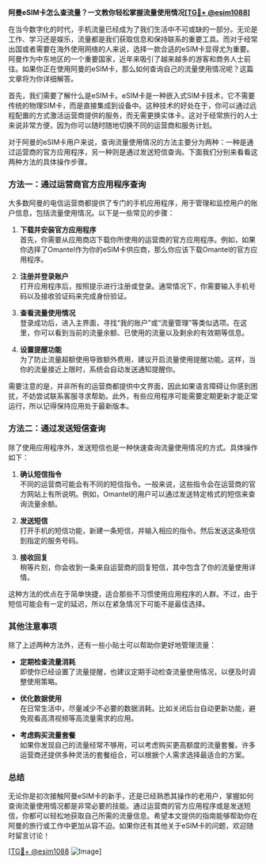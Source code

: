 **阿曼eSIM卡怎么查流量？一文教你轻松掌握流量使用情况[[TG💪+ @esim1088](https://t.me/s/esim1088)]**

在当今数字化的时代，手机流量已经成为了我们生活中不可或缺的一部分。无论是工作、学习还是娱乐，流量都是我们获取信息和保持联系的重要工具。而对于经常出国或者需要在海外使用网络的人来说，选择一款合适的eSIM卡显得尤为重要。阿曼作为中东地区的一个重要国家，近年来吸引了越来越多的游客和商务人士前往。如果你正在使用阿曼的eSIM卡，那么如何查询自己的流量使用情况呢？这篇文章将为你详细解答。

首先，我们需要了解什么是eSIM卡。eSIM卡是一种嵌入式SIM卡技术，它不需要传统的物理SIM卡，而是直接集成到设备中。这种技术的好处在于，你可以通过远程配置的方式激活运营商提供的服务，而无需更换实体卡。这对于经常旅行的人士来说非常方便，因为你可以随时随地切换不同的运营商和服务计划。

对于阿曼的eSIM卡用户来说，查询流量使用情况的方法主要分为两种：一种是通过运营商的官方应用程序，另一种则是通过发送短信查询。下面我们分别来看看这两种方法的具体操作步骤。

### 方法一：通过运营商官方应用程序查询

大多数阿曼的电信运营商都提供了专门的手机应用程序，用于管理和监控用户的账户信息，包括流量使用情况。以下是一些常见的步骤：

1. **下载并安装官方应用程序**  
   首先，你需要从应用商店下载你所使用的运营商的官方应用程序。例如，如果你选择了Omantel作为你的eSIM卡供应商，那么你应该下载Omantel的官方应用程序。

2. **注册并登录账户**  
   打开应用程序后，按照提示进行注册或登录。通常情况下，你需要输入手机号码以及接收验证码来完成身份验证。

3. **查看流量使用情况**  
   登录成功后，进入主界面，寻找“我的账户”或“流量管理”等类似选项。在这里，你可以看到当前的流量余额、已使用的流量以及剩余的有效期等信息。

4. **设置提醒功能**  
   为了防止流量超额使用导致额外费用，建议开启流量使用提醒功能。这样，当你的流量接近上限时，系统会自动发送通知提醒你。

需要注意的是，并非所有的运营商都提供中文界面，因此如果语言障碍让你感到困扰，不妨尝试联系客服寻求帮助。此外，有些应用程序可能需要定期更新才能正常运行，所以记得保持应用处于最新版本。

### 方法二：通过发送短信查询

除了使用应用程序外，发送短信也是一种快速查询流量使用情况的方式。具体操作如下：

1. **确认短信指令**  
   不同的运营商可能会有不同的短信指令。一般来说，这些指令会在运营商的官方网站上有所说明。例如，Omantel的用户可以通过发送特定格式的短信来查询流量余额。

2. **发送短信**  
   打开手机的短信功能，新建一条短信，并输入相应的指令。然后发送这条短信到指定的服务号码。

3. **接收回复**  
   稍等片刻，你会收到一条来自运营商的回复短信，其中包含了你的流量使用详情。

这种方法的优点在于简单快捷，适合那些不习惯使用应用程序的人群。不过，由于短信可能会有一定的延迟，所以在紧急情况下可能不是最佳选择。

### 其他注意事项

除了上述两种方法外，还有一些小贴士可以帮助你更好地管理流量：

- **定期检查流量消耗**  
  即使你已经设置了流量提醒，也建议定期手动检查流量使用情况，以便及时调整使用策略。

- **优化数据使用**  
  在日常生活中，尽量减少不必要的数据消耗。比如关闭后台自动更新功能，避免观看高清视频等高流量需求的应用。

- **考虑购买流量套餐**  
  如果你发现自己的流量经常不够用，可以考虑购买更高额度的流量套餐。许多运营商还提供多种灵活的套餐组合，可以根据个人需求选择最适合的方案。

### 总结

无论你是初次接触阿曼eSIM卡的新手，还是已经熟悉其操作的老用户，掌握如何查询流量使用情况都是非常必要的技能。通过运营商的官方应用程序或是发送短信，你都可以轻松地获取自己所需的流量信息。希望本文提供的指南能够帮助你在阿曼的旅行或工作中更加从容不迫。如果你还有其他关于eSIM卡的问题，欢迎随时留言讨论！

[[TG💪+ @esim1088](https://t.me/s/esim1088) ![Image](https://i.postimg.cc/4NQfJmqS/Snipaste-2025-05-13-00-14-12.png)]